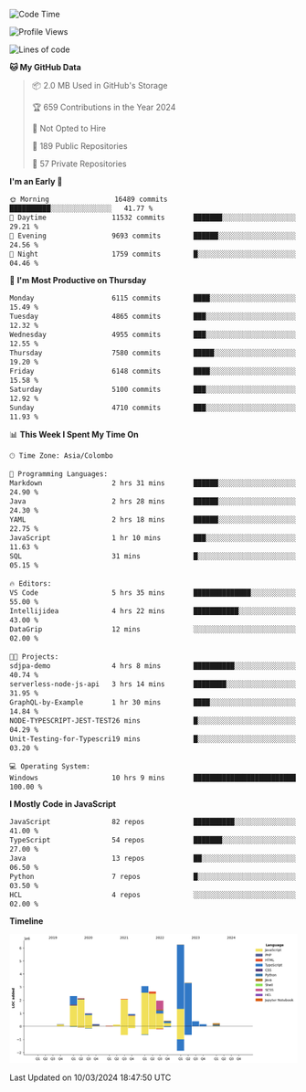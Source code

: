
<!--START_SECTION:waka-->
![Code Time](http://img.shields.io/badge/Code%20Time-1%2C581%20hrs%2044%20mins-blue)

![Profile Views](http://img.shields.io/badge/Profile%20Views-2-blue)

![Lines of code](https://img.shields.io/badge/From%20Hello%20World%20I%27ve%20Written-27.3%20million%20lines%20of%20code-blue)

**🐱 My GitHub Data** 

> 📦 2.0 MB Used in GitHub's Storage 
 > 
> 🏆 659 Contributions in the Year 2024
 > 
> 🚫 Not Opted to Hire
 > 
> 📜 189 Public Repositories 
 > 
> 🔑 57 Private Repositories 
 > 
**I'm an Early 🐤** 

```text
🌞 Morning                16489 commits       ██████████░░░░░░░░░░░░░░░   41.77 % 
🌆 Daytime                11532 commits       ███████░░░░░░░░░░░░░░░░░░   29.21 % 
🌃 Evening                9693 commits        ██████░░░░░░░░░░░░░░░░░░░   24.56 % 
🌙 Night                  1759 commits        █░░░░░░░░░░░░░░░░░░░░░░░░   04.46 % 
```
📅 **I'm Most Productive on Thursday** 

```text
Monday                   6115 commits        ████░░░░░░░░░░░░░░░░░░░░░   15.49 % 
Tuesday                  4865 commits        ███░░░░░░░░░░░░░░░░░░░░░░   12.32 % 
Wednesday                4955 commits        ███░░░░░░░░░░░░░░░░░░░░░░   12.55 % 
Thursday                 7580 commits        █████░░░░░░░░░░░░░░░░░░░░   19.20 % 
Friday                   6148 commits        ████░░░░░░░░░░░░░░░░░░░░░   15.58 % 
Saturday                 5100 commits        ███░░░░░░░░░░░░░░░░░░░░░░   12.92 % 
Sunday                   4710 commits        ███░░░░░░░░░░░░░░░░░░░░░░   11.93 % 
```


📊 **This Week I Spent My Time On** 

```text
🕑︎ Time Zone: Asia/Colombo

💬 Programming Languages: 
Markdown                 2 hrs 31 mins       ██████░░░░░░░░░░░░░░░░░░░   24.90 % 
Java                     2 hrs 28 mins       ██████░░░░░░░░░░░░░░░░░░░   24.30 % 
YAML                     2 hrs 18 mins       ██████░░░░░░░░░░░░░░░░░░░   22.75 % 
JavaScript               1 hr 10 mins        ███░░░░░░░░░░░░░░░░░░░░░░   11.63 % 
SQL                      31 mins             █░░░░░░░░░░░░░░░░░░░░░░░░   05.15 % 

🔥 Editors: 
VS Code                  5 hrs 35 mins       ██████████████░░░░░░░░░░░   55.00 % 
Intellijidea             4 hrs 22 mins       ███████████░░░░░░░░░░░░░░   43.00 % 
DataGrip                 12 mins             ░░░░░░░░░░░░░░░░░░░░░░░░░   02.00 % 

🐱‍💻 Projects: 
sdjpa-demo               4 hrs 8 mins        ██████████░░░░░░░░░░░░░░░   40.74 % 
serverless-node-js-api   3 hrs 14 mins       ████████░░░░░░░░░░░░░░░░░   31.95 % 
GraphQL-by-Example       1 hr 30 mins        ████░░░░░░░░░░░░░░░░░░░░░   14.84 % 
NODE-TYPESCRIPT-JEST-TEST26 mins             █░░░░░░░░░░░░░░░░░░░░░░░░   04.29 % 
Unit-Testing-for-Typescri19 mins             █░░░░░░░░░░░░░░░░░░░░░░░░   03.20 % 

💻 Operating System: 
Windows                  10 hrs 9 mins       █████████████████████████   100.00 % 
```

**I Mostly Code in JavaScript** 

```text
JavaScript               82 repos            ██████████░░░░░░░░░░░░░░░   41.00 % 
TypeScript               54 repos            ███████░░░░░░░░░░░░░░░░░░   27.00 % 
Java                     13 repos            ██░░░░░░░░░░░░░░░░░░░░░░░   06.50 % 
Python                   7 repos             █░░░░░░░░░░░░░░░░░░░░░░░░   03.50 % 
HCL                      4 repos             ░░░░░░░░░░░░░░░░░░░░░░░░░   02.00 % 
```



**Timeline**

![Lines of Code chart](https://raw.githubusercontent.com/ccweerasinghe1994/ccweerasinghe1994/master/assets/bar_graph.png)


 Last Updated on 10/03/2024 18:47:50 UTC
<!--END_SECTION:waka-->
